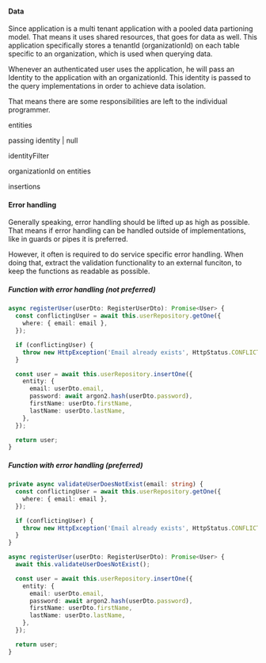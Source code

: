 #### Data

Since application is a multi tenant application with a pooled data partioning model. That means it uses shared resources, that goes for data as well.
This application specifically stores a tenantId (organizationId) on each table specific to an organization, which is used when querying data.

Whenever an authenticated user uses the application, he will pass an Identity to the application with an organizationId. This identity is passed to the
query implementations in order to achieve data isolation.

That means there are some responsibilities are left to the individual programmer.

entities

passing identity | null

identityFilter

organizationId on entities

insertions

#### Error handling

Generally speaking, error handling should be lifted up as high as possible. That means if error handling can be handled outside of implementations, like in guards or pipes it is preferred.

However, it often is required to do service specific error handling. When doing that, extract the validation functionality to an external funciton, to keep the functions as readable as possible.

##### Function with error handling (not preferred)

```ts
async registerUser(userDto: RegisterUserDto): Promise<User> {
  const conflictingUser = await this.userRepository.getOne({
    where: { email: email },
  });

  if (conflictingUser) {
    throw new HttpException('Email already exists', HttpStatus.CONFLICT);
  }

  const user = await this.userRepository.insertOne({
    entity: {
      email: userDto.email,
      password: await argon2.hash(userDto.password),
      firstName: userDto.firstName,
      lastName: userDto.lastName,
    },
  });

  return user;
}
```

##### Function with error handling (preferred)

```ts
private async validateUserDoesNotExist(email: string) {
  const conflictingUser = await this.userRepository.getOne({
    where: { email: email },
  });

  if (conflictingUser) {
    throw new HttpException('Email already exists', HttpStatus.CONFLICT);
  }
}

async registerUser(userDto: RegisterUserDto): Promise<User> {
  await this.validateUserDoesNotExist();

  const user = await this.userRepository.insertOne({
    entity: {
      email: userDto.email,
      password: await argon2.hash(userDto.password),
      firstName: userDto.firstName,
      lastName: userDto.lastName,
    },
  });

  return user;
}
```
